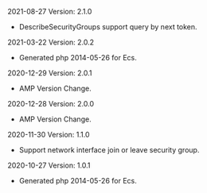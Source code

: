 2021-08-27 Version: 2.1.0
- DescribeSecurityGroups support query by next token.

2021-03-22 Version: 2.0.2
- Generated php 2014-05-26 for Ecs.

2020-12-29 Version: 2.0.1
- AMP Version Change.

2020-12-28 Version: 2.0.0
- AMP Version Change.

2020-11-30 Version: 1.1.0
- Support network interface join or leave security group.

2020-10-27 Version: 1.0.1
- Generated php 2014-05-26 for Ecs.

